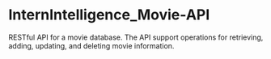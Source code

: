 # InternIntelligence_Movie-API
RESTful API for a movie database. The API support operations for retrieving, adding, updating, and deleting movie information.

